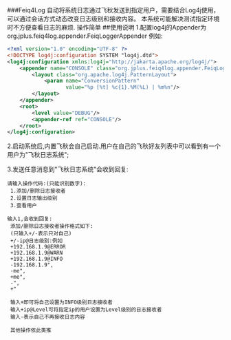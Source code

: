 ###Feiq4Log
自动将系统日志通过飞秋发送到指定用户，需要结合Log4j使用，可以通过会话方式动态改变日志级别和接收内容。
本系统可能解决测试指定环境时不方便查看日志的麻烦.
操作简单
##使用说明
1.配置log4j的Appender为org.jplus.feiq4log.appender.FeiqLoggerAppender
    例如:
```xml
<?xml version="1.0" encoding="UTF-8" ?>
<!DOCTYPE log4j:configuration SYSTEM "log4j.dtd">
<log4j:configuration xmlns:log4j="http://jakarta.apache.org/log4j/">
    <appender name="CONSOLE" class="org.jplus.feiq4log.appender.FeiqLoggerAppender">
        <layout class="org.apache.log4j.PatternLayout">
            <param name="ConversionPattern"
                   value="%p [%t] %c{1}.%M(%L) | %m%n"/>
        </layout>
    </appender>
    <root>
        <level value="DEBUG"/>
        <appender-ref ref="CONSOLE"/>
    </root>
</log4j:configuration>
```
2.启动系统后,内置飞秋会自己启动.用户在自己的飞秋好友列表中可以看到有一个用户为"飞秋日志系统";

3.发送任意消息到"飞秋日志系统"会收到回复:
     
    请输入操作代码:(只能识别数字):
     1.添加/删除日志接收者
     2.设置日志输出级别
     3.查看用户

    输入1,会收到回复:
     添加/删除日志接收者操作格式如下:
     (只输入+/-表示只对自己)
     +/-ip@日志级别:例如
     +192.168.1.9@ERROR
     +192.168.1.9@WARN
     +192.168.1.9@INFO
     -192.168.1.9",
     -me",
     +me",
     -",
     +"

     输入+即可将自己设置为INFO级别日志接收者
     输入+ip@Level可将指定ip的用户设置为Level级别的日志接收者
     输入-表示自己不再接收日志内容

     其他操作依此类推
